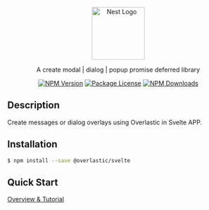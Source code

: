 <p align="center">
  <a href="https://overlastic.vercel.app/" target="blank">
    <img src="https://github.com/hairyf/overlastic/raw/master/docs/public/circle.svg" width="120" alt="Nest Logo" />
  </a>
</p>

<p align="center">
 A create modal | dialog | popup promise deferred library
</p>

<p align="center">
  <a href="https://www.npmjs.com/@overlastic/svelte"><img src="https://img.shields.io/npm/v/@overlastic/svelte.svg" alt="NPM Version" /></a>
  <a href="https://www.npmjs.com/@overlastic/svelte"><img src="https://img.shields.io/npm/l/@overlastic/svelte.svg" alt="Package License" /></a>
  <a href="https://www.npmjs.com/@overlastic/svelte"><img src="https://img.shields.io/npm/dm/@overlastic/svelte.svg" alt="NPM Downloads" /></a>
</p>

## Description

Create messages or dialog overlays using Overlastic in Svelte APP.

## Installation

```bash
$ npm install --save @overlastic/svelte
```

## Quick Start

[Overview & Tutorial](https://overlastic.vercel.app/svelte/)
